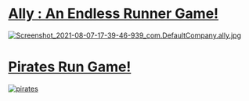 # <a href="https://play.google.com/store/apps/details?id=com.DefaultCompany.ally">Ally : An Endless Runner Game!

  ![Screenshot_2021-08-07-17-39-46-939_com.DefaultCompany.ally.jpg](https://user-images.githubusercontent.com/73133055/128599678-b79a7c72-af51-44ea-bda0-0ec0a9967d96.jpg)

# <a href="https://play.google.com/store/apps/details?id=com.DefaultCompany.PiratesRun&hl=en&gl=US">Pirates Run Game!
![pirates](https://user-images.githubusercontent.com/73133055/194073912-ec5e99f1-c920-419b-a73c-e6975c4d6186.png)
